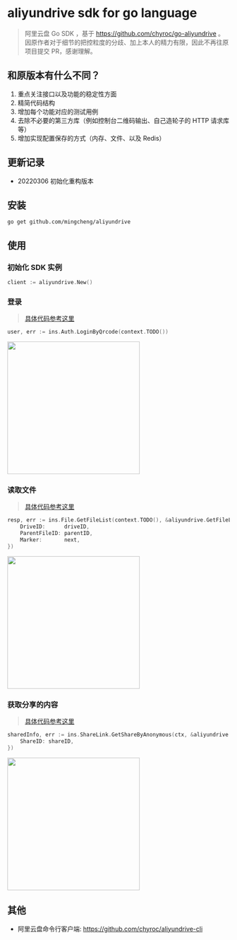 # aliyundrive sdk for go language

> 阿里云盘 Go SDK ，基于 https://github.com/chyroc/go-aliyundrive 。
> 因原作者对于细节的把控粒度的分歧、加上本人的精力有限，因此不再往原项目提交 PR，感谢理解。

## 和原版本有什么不同？

1. 重点关注接口以及功能的稳定性方面
2. 精简代码结构
3. 增加每个功能对应的测试用例
4. 去除不必要的第三方库（例如控制台二维码输出、自己造轮子的 HTTP 请求库等）
5. 增加实现配置保存的方式（内存、文件、以及 Redis）

## 更新记录

- 20220306 初始化重构版本

## 安装

```shell
go get github.com/mingcheng/aliyundrive
```

## 使用

### 初始化 SDK 实例

```go
client := aliyundrive.New()
```

### 登录

> [具体代码参考这里](./_examples/login-by-qrcode/main.go)


```go
user, err := ins.Auth.LoginByQrcode(context.TODO())
```

<img src="screenshots/login-by-qrcode.png" width="300px" >

### 读取文件

> [具体代码参考这里](./_examples/list-files/main.go)

```go
resp, err := ins.File.GetFileList(context.TODO(), &aliyundrive.GetFileListReq{
    DriveID:      driveID,
    ParentFileID: parentID,
    Marker:       next,
})
```

<img src="screenshots/list-files.png" width="300px" >

### 获取分享的内容

> [具体代码参考这里](./_examples/get-share/main.go)

```go
sharedInfo, err := ins.ShareLink.GetShareByAnonymous(ctx, &aliyundrive.GetShareByAnonymousReq{
    ShareID: shareID,
})
```

<img src="screenshots/get-share.png" width="300px" >

## 其他

- 阿里云盘命令行客户端: https://github.com/chyroc/aliyundrive-cli
